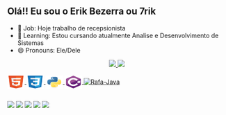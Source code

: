 ## Olá!! Eu sou o Erik Bezerra ou 7rik


- 🔭 Job: Hoje trabalho de recepsionista
- 🌱 Learning: Estou cursando atualmente Analise e Desenvolvimento de Sistemas
- 😄 Pronouns: Ele/Dele

<div align="center">

  <a href="https://github.com/7rik">
  <img height="180em" width "42%" src="https://github-readme-stats.vercel.app/api?username=7rik&show_icons=true&theme=github_dark&include_all_commits=true&count_private=true"/>
  <img height="180em" width "54%" src="https://github-readme-stats.vercel.app/api/top-langs/?username=7rik&layout=compact&langs_count=7&theme=github_dark"/>
  
</div>

<div style="display: inline_block"><br>

  <img align="center" alt="Rafa-HTML" height="30" width="40" src="https://raw.githubusercontent.com/devicons/devicon/master/icons/html5/html5-original.svg">
  <img align="center" alt="Rafa-CSS" height="30" width="40" src="https://raw.githubusercontent.com/devicons/devicon/master/icons/css3/css3-original.svg">
  <img align="center" alt="Rafa-Python" height="30" width="40" src="https://raw.githubusercontent.com/devicons/devicon/master/icons/python/python-original.svg">
  <img align="center" alt="Rafa-Csharp" height="30" width="40" src="https://raw.githubusercontent.com/devicons/devicon/master/icons/csharp/csharp-original.svg">
  <img align="center" alt="Rafa-Java" height="30" width="40" src="https://cdn.jsdelivr.net/gh/devicons/devicon/icons/java/java-plain.svg">
  
</div>

##

<div>

  <a href="https://www.linkedin.com/in/erikbezerra/" target="_blank"><img src="https://img.shields.io/badge/-LinkedIn-%230077B5?style=for-the-badge&logo=linkedin&logoColor=white" target="_blank"></a> 
  <a href = "mailto:bezerra.erik2003@gmail.com"><img src="https://img.shields.io/badge/Gmail-D14836?style=for-the-badge&logo=gmail&logoColor=white" target="_blank"></a>
  <a href="https://instagram.com/_erikbezerra" target="_blank"><img src="https://img.shields.io/badge/-Instagram-%23E4405F?style=for-the-badge&logo=instagram&logoColor=white" target="_blank"></a>
  <a href="https://discord.com/users/485641759976587264" target="_blank"><img src="https://img.shields.io/badge/Discord-7289DA?style=for-the-badge&logo=discord&logoColor=white" target="_blank"></a> 
 <a href="https://twitter.com/dev_erikbezerra" target="_blank"><img src="https://img.shields.io/badge/Twitter-1DA1F2?style=for-the-badge&logo=twitter&logoColor=white" target="_blank"></a>  
  
</div>

